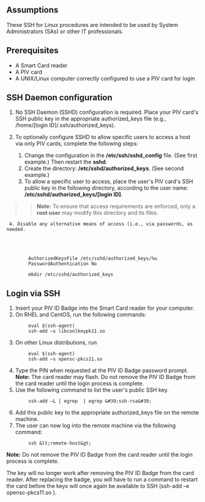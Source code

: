 
## Assumptions

These SSH for Linux procedures are intended to be used by System Administrators (SAs) or other IT professionals. 

## Prerequisites

  * A Smart Card reader
  * A PIV card
  * A UNIX/Linux computer correctly configured to use a PIV card for login

## SSH Daemon configuration

  1. No SSH Daemon (SSHD) configuration is required. Place your PIV card's SSH public key in the appropriate authorized_keys file (e.g., /home/[login ID]/.ssh/authorized_keys).

  2. To optionally configure SSHD to allow specific users to access a host via only PIV cards, complete the following steps:

     1. Change the configuration in the **/etc/ssh/sshd_config** file. (See first example.)  Then restart the **sshd**.
     2. Create the directory: **/etc/sshd/authorized_keys**. (See second example.)
     3. To allow a specific user to access, place the user&#39;s PIV card's SSH public key in the following directory, according to the user name: **/etc/sshd/authorized_keys/[login ID]**.
     
  >> **Note:**  To ensure that access requirements are enforced, only a **root user** may modify this directory and its files.
  
     4. Disable any alternative means of access (i.e., via passwords, as needed.
     


<br/>
<br/>
     
```
		AuthorizedKeysFile /etc/sshd/authorized_keys/%u
		PasswordAuthentication No
```

     
```
		mkdir /etc/sshd/authorized_keys
```

## Login via SSH

1. Insert your PIV ID Badge into the Smart Card reader for your computer.
2. On RHEL and CentOS, run the following commands:
```
		eval $(ssh-agent)
		ssh-add –s libcoolkeypk11.so
```
3. On other Linux distributions, run
```
		eval $(ssh-agent)
		ssh-add –s opensc-pkcs11.so

```
4. Type the PIN when requested at the PIV ID Badge password prompt. 
**Note:**  The card reader may flash. Do not remove the PIV ID Badge from the card reader until the login process is complete.
5. Use the following command to list the user&#39;s public SSH key.
```
		ssh-add –L | egrep  | egrep &#39;ssh-rsa&#39;
```
6. Add this public key to the appropriate authorized_keys file on the remote machine.
7. The user can now log into the remote machine via the following command:
```
		ssh &lt;remote-host&gt;
```
**Note:**  Do not remove the PIV ID Badge from the card reader until the login process is complete.

The key will no longer work after removing the PIV ID Badge from the card reader. After replacing the badge, you will have to run a command to restart the card before the keys will once again be available to SSH (ssh-add –e opensc-pkcs11.so ).
